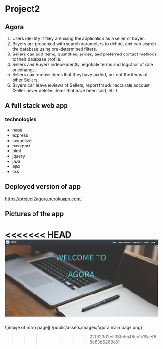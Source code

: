 # Project2

## Agora

1) Users identify if they are using the application as a seller or buyer.
2) Buyers are presented with search parameters to define, and can search the database using pre-determined filters.
3) Sellers can add items, quantities, prices, and preferred contact methods to their database profile.
4) Sellers and Buyers independently negotiate terms and logistics of sale or exhange.
5) Sellers can remove items that they have added, but not the items of other Sellers.
6) Buyers can leave reviews of Sellers, report fraud/inaccurate account (Seller never deletes items that have been sold, etc.)

## A full stack web app
### technologies
* node
* express
* sequelize
* passport
* html
* jquery
* java
* ajax
* css


## Deployed version of app
https://project2agora.herokuapp.com/ 

## Pictures of the app

<<<<<<< HEAD
![image of Agora Main page](./public/assets/images/AgoraMainPage.png)
=======
![image of main page](./public/assets/images/Agora main page.png)
>>>>>>> 220123d2e033fe5b48ccfc19aef68c80b6269c81
